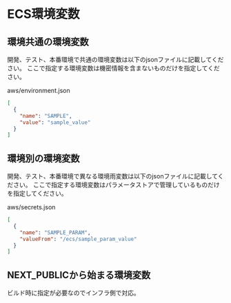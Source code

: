 # ECS環境変数

## 環境共通の環境変数

開発、テスト、本番環境で共通の環境変数は以下のjsonファイルに記載してください。
ここで指定する環境変数は機密情報を含まないものだけを指定してください。

aws/environment.json
```json
[
  {
    "name": "SAMPLE",
    "value": "sample_value"
  }
]
```

## 環境別の環境変数

開発、テスト、本番環境で異なる環境雨変数は以下のjsonファイルに記載してください。
ここで指定する環境変数はパラメータストアで管理しているものだけを指定してください。

aws/secrets.json
```json
[
  {
    "name": "SAMPLE_PARAM",
    "valueFrom": "/ecs/sample_param_value"
  }
]
```

## NEXT_PUBLICから始まる環境変数
ビルド時に指定が必要なのでインフラ側で対応。

